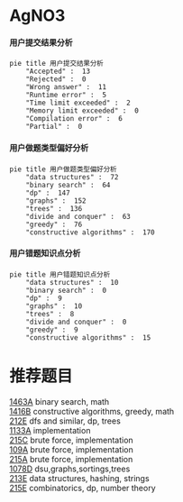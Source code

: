 # AgNO3

<!-- tabs:start -->



#### **用户提交结果分析**

```mermaid
pie title 用户提交结果分析
    "Accepted" :  13
    "Rejected" :  0
    "Wrong answer" :  11
    "Runtime error" :  5
    "Time limit exceeded" :  2
    "Memory limit exceeded" :  0
    "Compilation error" :  6
    "Partial" :  0
```

#### **用户做题类型偏好分析**

```mermaid
pie title 用户做题类型偏好分析
    "data structures" :  72
    "binary search" :  64
    "dp" :  147
    "graphs" :  152
    "trees" :  136
    "divide and conquer" :  63
    "greedy" :  76
    "constructive algorithms" :  170
```
#### **用户错题知识点分析**

```mermaid
pie title 用户错题知识点分析
    "data structures" :  10
    "binary search" :  0
    "dp" :  9
    "graphs" :  10
    "trees" :  8
    "divide and conquer" :  0
    "greedy" :  9
    "constructive algorithms" :  15
```



<!-- tabs:end -->
# 推荐题目
[1463A](https://codeforces.com/contest/1463/problem/A)		binary search,
                        math		  
[1416B](https://codeforces.com/contest/1416/problem/B)		constructive algorithms,
                        greedy,
                        math		  
[212E](https://codeforces.com/contest/212/problem/E)		dfs and similar,
                        dp,
                        trees		  
[1133A](https://codeforces.com/contest/1133/problem/A)		implementation		  
[215C](https://codeforces.com/contest/215/problem/C)		brute force,
                        implementation		  
[109A](https://codeforces.com/contest/109/problem/A)		brute force,
                        implementation		  
[215A](https://codeforces.com/contest/215/problem/A)		brute force,
                        implementation		  
[1078D](https://codeforces.com/contest/1078/problem/D)		dsu,graphs,sortings,trees		  
[213E](https://codeforces.com/contest/213/problem/E)		data structures,
                        hashing,
                        strings		  
[215E](https://codeforces.com/contest/215/problem/E)		combinatorics,
                        dp,
                        number theory		  
